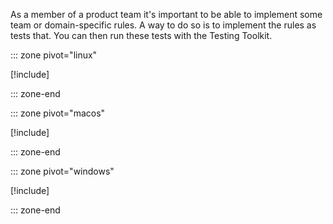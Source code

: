 As a member of a product team it's important to be able to implement some team or domain-specific rules. A way to do so is to implement the rules as tests that. You can then run these tests with the Testing Toolkit.

::: zone pivot="linux"

[!include[](./os/7-exercise-custom-tests-linux.md)]

::: zone-end

::: zone pivot="macos"

[!include[](./os/7-exercise-custom-tests-macos.md)]

::: zone-end

::: zone pivot="windows"

[!include[](./os/7-exercise-custom-tests-windows.md)]

::: zone-end